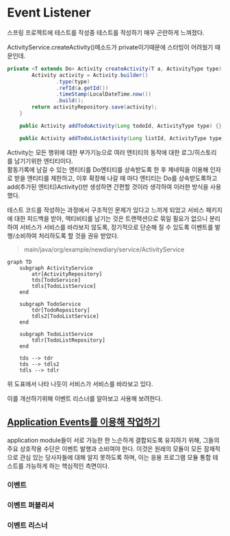 # Event Listener

스프링 프로젝트에 테스트를 작성중 테스트를 작성하기 매우 곤란하게 느껴졌다.

ActivityService.createActivity()메소드가 private이기때문에 스터빙이 어려웠기 때문인데.
```java
private <T extends Do> Activity createActivity(T a, ActivityType type) {
        Activity activity = Activity.builder()
                .type(type)
                .refId(a.getId())
                .timeStamp(LocalDateTime.now())
                .build();
        return activityRepository.save(activity);
    }

    public Activity addTodoActivity(Long todoId, ActivityType type) {}

    public Activity addTodoListActivity(Long listId, ActivityType type){}
```
Activity는 모든 행위에 대한 부가기능으로 여러 엔티티의 동작에 대한 로그/히스토리 를 남기기위한 엔티티이다.<br>활동기록에 남길 수 있는 엔티티를 Do엔티티를 상속받도록 한 후 제네릭을 이용해 인자로 받을 엔티티를 제한하고, 이후 확장해 나갈 때 마다 엔티티는 Do를 상속받도록하고 add(추가된 엔티티)Activity()만 생성하면 간편할 것이라 생각하여 이러한 방식을 사용했다.

테스트 코드를 작성하는 과정에서 구조적인 문제가 있다고 느끼게 되었고 서비스 패키지에 대한 피드백을 받아, 액티비티를 남기는 것은 트랜잭션으로 묶일 필요가 없으니 분리하여 서비스가 서비스를 바라보지 않도록, 장기적으로 단순해 질 수 있도록 이벤트를 발행/소비하여 처리하도록 할 것을 권유 받았다.

> main/java/org/example/newdiary/service/ActivityService
```mermaid
graph TD
    subgraph ActivityService
        atr[ActivityRepository]
        tds[TodoService]
        tdls[TodoListService]
    end

    subgraph TodoService
        tdr[TodoRepository]
        tdls2[TodoListService]
    end

    subgraph TodoListService
        tdlr[TodoListRepository]
    end

    tds --> tdr
    tds --> tdls2
    tdls --> tdlr
```
위 도표에서 나타 나듯이 서비스가 서비스를 바라보고 있다.

이를 개선하기위해 이벤트 리스너를 알아보고 사용해 보려한다.
## [Application Events를 이용해 작업하기](https://docs.spring.io/spring-modulith/reference/events.html)
application module들이 서로 가능한 한 느슨하게 결합되도록 유지하기 위해, 그들의 주요 상호작용 수단은 이벤트 발행과 소비여야 한다. 이것은 원래의 모듈이 모든 잠재적으로 관심 있는 당사자들에 대해 알지 못하도록 하며, 이는 응용 프로그램 모듈 통합 테스트를 가능하게 하는 핵심적인 측면이다.
### 이벤트
### 이벤트 퍼블리셔
### 이벤트 리스너